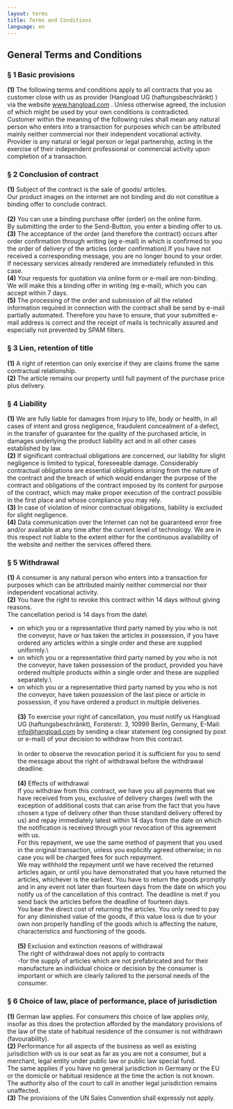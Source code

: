 ```yaml
---
layout: terms
title: Terms and Conditions
language: en
---
```


General Terms and Conditions
----------------------------

### § 1 Basic provisions

**(1)** The following terms and conditions apply to all contracts that
you as customer close with us as provider (Hangload UG
(haftungsbeschränkt) ) via the website www.hangload.com . Unless
otherwise agreed, the inclusion of which might be used by your own
conditions is contradicted.\
Customer within the meaning of the following rules shall mean any
natural person who enters into a transaction for purposes which can be
attributed mainly neither commercial nor their independent vocational
activity. Provider is any natural or legal person or legal partnership,
acting in the exercise of their independent professional or commercial
activity upon completion of a transaction.

### § 2 Conclusion of contract

**(1)** Subject of the contract is the sale of goods/ articles.\
Our product images on the internet are not binding and do not constitue
a binding offer to conclude contract.\
\
**(2)** You can use a binding purchase offer (order) on the online
form.\
By submitting the order to the Send-Button, you enter a binding offer to
us.\
**(3)** The acceptance of the order (and therefore the contract) occurs
after order confirmation through writing (eg e-mail) in which is
confirmed to you the order of delivery of the articles (order
confirmation).If you have not received a corresponding message, you are
no longer bound to your order. If necessary services already rendered
are immediately refunded in this case.\
**(4)** Your requests for quotation via online form or e-mail are
non-binding. We will make this a binding offer in writing (eg e-mail),
which you can accept within 7 days.\
**(5)** The processing of the order and submission of all the related
information required in connection with the contract shall be send by
e-mail partially automated. Therefore you have to ensure, that your
submitted e-mail address is correct and the receipt of mails is
technically assured and especially not prevented by SPAM filters.

### § 3 Lien, retention of title

**(1)** A right of retention can only exercise if they are claims frome
the same contractual relationship.\
**(2)** The article remains our property until full payment of the
purchase price plus delivery.


### § 4 Liability

**(1)** We are fully liable for damages from injury to life, body or
health, in all cases of intent and gross negligence, fraudulent
concealment of a defect, in the transfer of guarantee for the quality of
the purchased article, in damages underlying the product liability act
and in all other cases established by law.\
**(2)** If significant contractual obligations are concerned, our
liability for slight negligence is limited to typical, foreseeable
damage. Considerably contractual obligations are essential obligations
arising from the nature of the contract and the breach of which would
endanger the purpose of the contract and obligations of the contract
imposed by its content for purpose of the contract, which may make
proper execution of the contract possible in the first place and whose
compliance you may rely.\
**(3)** In case of violation of minor contractual obligations, liability
is excluded for slight negligence.\
**(4)** Data communication over the Internet can not be guaranteed error
free and/or available at any time after the current level of technology.
We are in this respect not liable to the extent either for the
continuous availability of the website and neither the services offered
there.

### § 5 Withdrawal

**(1)** A consumer is any natural person who enters into a transaction
for purposes which can be attributed mainly neither commercial nor their
independent vocational activity.\
**(2)** You have the right to revoke this contract within 14 days
without giving reasons.\
The cancellation period is 14 days from the date\
- on which you or a representative third party named by you who is not
the conveyor, have or has taken the articles in possession, if you have
ordered any articles within a single order and these are supplied
uniformly.\
- on which you or a representative third party named by you who is not
the conveyor, have taken possession of the product, provided you have
ordered multiple products within a single order and these are supplied
separately.\
- on which you or a representative third party named by you who is not
the conveyor, have taken possession of the last piece or article in
possession, if you have ordered a product in multiple deliveries.\
\
**(3)** To exercise your right of cancellation, you must notify us
Hangload UG (haftungsbeschränkt), Forsterstr. 3, 10999 Berlin, Germany,
E-Mail: <info@hangload.com> by sending a clear statement (eg consigned
by post or e-mail) of your decision to withdraw from this contract.\
\
In order to observe the revocation period it is sufficient for you to
send the message about the right of withdrawal before the withdrawal
deadline.\
\
**(4)** Effects of withdrawal\
If you withdraw from this contract, we have you all payments that we
have received from you, exclusive of delivery charges (well with the
exception of additional costs that can arise from the fact that you have
chosen a type of delivery other than those standard delivery offered by
us) and repay immediately latest within 14 days from the date on which
the notification is received through your revocation of this agreement
with us.\
For this repayment, we use the same method of payment that you used in
the original transaction, unless you explicitly agreed otherwise; in no
case you will be charged fees for such repayment.\
We may withhold the repayment until we have received the returned
articles again, or until you have demonstrated that you have returned
the articles, whichever is the earliest. You have to return the goods
promptly and in any event not later than fourteen days from the date on
which you notify us of the cancellation of this contract. The deadline
is met if you send back the articles before the deadline of fourteen
days.\
You bear the direct cost of returning the articles. You only need to pay
for any diminished value of the goods, if this value loss is due to your
own non properly handling of the goods which is affecting the nature,
characteristics and functioning of the goods.\
\
**(5)** Exclusion and extinction reasons of withdrawal\
The right of withdrawal does not apply to contracts\
-for the supply of articles which are not prefabricated and for their
manufacture an individual choice or decision by the consumer is
important or which are clearly tailored to the personal needs of the
consumer.

### § 6 Choice of law, place of performance, place of jurisdiction

**(1)** German law applies. For consumers this choice of law applies
only, insofar as this does the protection afforded by the mandatory
provisions of the law of the state of habitual residence of the consumer
is not withdrawn (favourability).\
**(2)** Performance for all aspects of the business as well as existing
jurisdiction with us is our seat as far as you are not a consumer, but a
merchant, legal entity under public law or public law special fund.\
The same applies if you have no general jurisdiction in Germany or the
EU or the domicile or habitual residence at the time the action is not
known. The authority also of the court to call in another legal
jurisdiction remains unaffected.\
**(3)** The provisions of the UN Sales Convention shall expressly not
apply.
